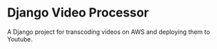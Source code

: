 # Django Video Processor

A Django project for transcoding videos on AWS and deploying them to
Youtube.
